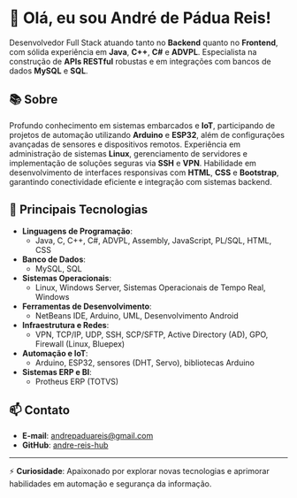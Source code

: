 # 👋 Olá, eu sou André de Pádua Reis!

Desenvolvedor Full Stack atuando tanto no **Backend** quanto no **Frontend**, com sólida experiência em **Java**, **C++**, **C#** e **ADVPL**. Especialista na construção de **APIs RESTful** robustas e em integrações com bancos de dados **MySQL** e **SQL**.

## 📚 Sobre
Profundo conhecimento em sistemas embarcados e **IoT**, participando de projetos de automação utilizando **Arduino** e **ESP32**, além de configurações avançadas de sensores e dispositivos remotos. Experiência em administração de sistemas **Linux**, gerenciamento de servidores e implementação de soluções seguras via **SSH** e **VPN**. Habilidade em desenvolvimento de interfaces responsivas com **HTML**, **CSS** e **Bootstrap**, garantindo conectividade eficiente e integração com sistemas backend.

## 🚀 Principais Tecnologias
- **Linguagens de Programação**: 
  - Java, C, C++, C#, ADVPL, Assembly, JavaScript, PL/SQL, HTML, CSS
- **Banco de Dados**:
  - MySQL, SQL
- **Sistemas Operacionais**:
  - Linux, Windows Server, Sistemas Operacionais de Tempo Real, Windows
- **Ferramentas de Desenvolvimento**:
  - NetBeans IDE, Arduino, UML, Desenvolvimento Android
- **Infraestrutura e Redes**:
  - VPN, TCP/IP, UDP, SSH, SCP/SFTP, Active Directory (AD), GPO, Firewall (Linux, Bluepex)
- **Automação e IoT**:
  - Arduino, ESP32, sensores (DHT, Servo), bibliotecas Arduino
- **Sistemas ERP e BI**:
  - Protheus ERP (TOTVS)

## 📫 Contato
- **E-mail**: [andrepaduareis@gmail.com](mailto:andrepaduareis@gmail.com)
- **GitHub**: [andre-reis-hub](https://github.com/andre-reis-hub)

---

⚡ **Curiosidade**: Apaixonado por explorar novas tecnologias e aprimorar habilidades em automação e segurança da informação.

